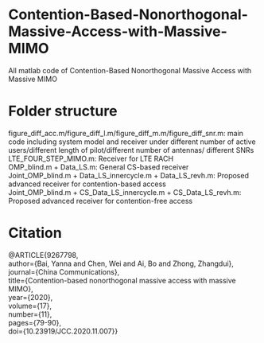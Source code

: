 # Contention-Based-Nonorthogonal-Massive-Access-with-Massive-MIMO
All matlab code of Contention-Based Nonorthogonal Massive Access with  Massive MIMO 

# Folder structure
figure_diff_acc.m/figure_diff_l.m/figure_diff_m.m/figure_diff_snr.m: main code including system model and receiver under different number of active users/different length of pilot/different number of antennas/ different SNRs  
LTE_FOUR_STEP_MIMO.m: Receiver for LTE RACH  
OMP_blind.m + Data_LS.m: General CS-based receiver   
Joint_OMP_blind.m + Data_LS_innercycle.m + Data_LS_revh.m: Proposed advanced receiver for contention-based access  
Joint_OMP_blind.m + CS_Data_LS_innercycle.m + CS_Data_LS_revh.m: Proposed advanced receiver for contention-free access  



# Citation 
@ARTICLE{9267798,  
  author={Bai, Yanna and Chen, Wei and Ai, Bo and Zhong, Zhangdui},  
  journal={China Communications},  
  title={Contention-based nonorthogonal massive access with massive MIMO},   
  year={2020},  
  volume={17},  
  number={11},  
  pages={79-90},  
  doi={10.23919/JCC.2020.11.007}}
